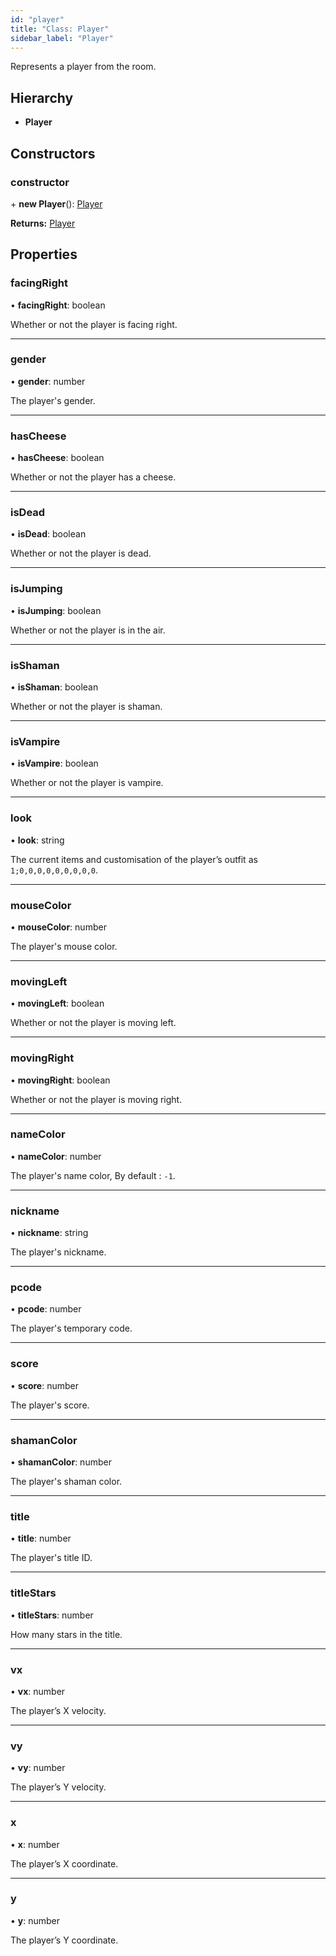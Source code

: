```yaml
---
id: "player"
title: "Class: Player"
sidebar_label: "Player"
---
```


Represents a player from the room.

## Hierarchy

* **Player**

## Constructors

### constructor

\+ **new Player**(): [Player](player.md)

**Returns:** [Player](player.md)

## Properties

### facingRight

•  **facingRight**: boolean

Whether or not the player is facing right.

___

### gender

•  **gender**: number

The player's gender.

___

### hasCheese

•  **hasCheese**: boolean

Whether or not the player has a cheese.

___

### isDead

•  **isDead**: boolean

Whether or not the player is dead.

___

### isJumping

•  **isJumping**: boolean

Whether or not the player is in the air.

___

### isShaman

•  **isShaman**: boolean

Whether or not the player is shaman.

___

### isVampire

•  **isVampire**: boolean

Whether or not the player is vampire.

___

### look

•  **look**: string

The current items and customisation of the player’s outfit as `1;0,0,0,0,0,0,0,0,0`.

___

### mouseColor

•  **mouseColor**: number

The player's mouse color.

___

### movingLeft

•  **movingLeft**: boolean

Whether or not the player is moving left.

___

### movingRight

•  **movingRight**: boolean

Whether or not the player is moving right.

___

### nameColor

•  **nameColor**: number

The player's name color, By default : `-1`.

___

### nickname

•  **nickname**: string

The player's nickname.

___

### pcode

•  **pcode**: number

The player's temporary code.

___

### score

•  **score**: number

The player's score.

___

### shamanColor

•  **shamanColor**: number

The player's shaman color.

___

### title

•  **title**: number

The player's title ID.

___

### titleStars

•  **titleStars**: number

How many stars in the title.

___

### vx

•  **vx**: number

The player’s X velocity.

___

### vy

•  **vy**: number

The player’s Y velocity.

___

### x

•  **x**: number

The player’s X coordinate.

___

### y

•  **y**: number

The player’s Y coordinate.

